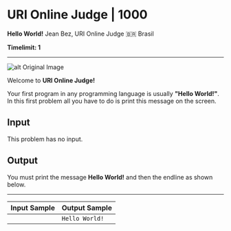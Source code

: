 # URI Online Judge | 1000

**Hello World!**
Jean Bez, URI Online Judge 🇧🇷 Brasil

**Timelimit: 1**

---

![alt Original Image][image]

[image]: https://resources.urionlinejudge.com.br/gallery/images/problems/UOJ_1000.png

Welcome to **URI Online Judge!**

Your first program in any programming language is usually **"Hello World!"**. In this first problem all you have to do is print this message on the screen.

## Input

This problem has no input.

## Output

You must print the message **Hello World!** and then the endline as shown below.

---

| Input Sample | Output Sample  |
| ------------ | -------------- |
|              | `Hello World!` |
